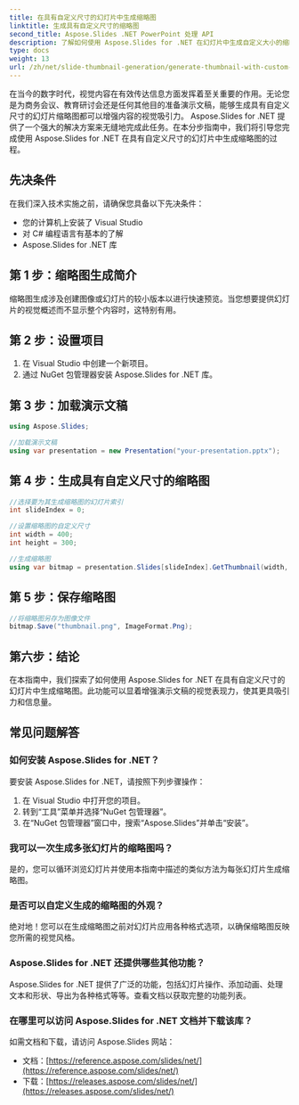 ```yaml
---
title: 在具有自定义尺寸的幻灯片中生成缩略图
linktitle: 生成具有自定义尺寸的缩略图
second_title: Aspose.Slides .NET PowerPoint 处理 API
description: 了解如何使用 Aspose.Slides for .NET 在幻灯片中生成自定义大小的缩略图。带有源代码的分步指南。通过引人入胜的视觉效果增强您的演示文稿。
type: docs
weight: 13
url: /zh/net/slide-thumbnail-generation/generate-thumbnail-with-custom-dimensions/
---
```


在当今的数字时代，视觉内容在有效传达信息方面发挥着至关重要的作用。无论您是为商务会议、教育研讨会还是任何其他目的准备演示文稿，能够生成具有自定义尺寸的幻灯片缩略图都可以增强内容的视觉吸引力。 Aspose.Slides for .NET 提供了一个强大的解决方案来无缝地完成此任务。在本分步指南中，我们将引导您完成使用 Aspose.Slides for .NET 在具有自定义尺寸的幻灯片中生成缩略图的过程。

## 先决条件

在我们深入技术实施之前，请确保您具备以下先决条件：

- 您的计算机上安装了 Visual Studio
- 对 C# 编程语言有基本的了解
- Aspose.Slides for .NET 库


## 第 1 步：缩略图生成简介

缩略图生成涉及创建图像或幻灯片的较小版本以进行快速预览。当您想要提供幻灯片的视觉概述而不显示整个内容时，这特别有用。

## 第 2 步：设置项目

1. 在 Visual Studio 中创建一个新项目。
2. 通过 NuGet 包管理器安装 Aspose.Slides for .NET 库。

## 第 3 步：加载演示文稿

```csharp
using Aspose.Slides;

//加载演示文稿
using var presentation = new Presentation("your-presentation.pptx");
```

## 第 4 步：生成具有自定义尺寸的缩略图

```csharp
//选择要为其生成缩略图的幻灯片索引
int slideIndex = 0;

//设置缩略图的自定义尺寸
int width = 400;
int height = 300;

//生成缩略图
using var bitmap = presentation.Slides[slideIndex].GetThumbnail(width, height);
```

## 第 5 步：保存缩略图

```csharp
//将缩略图另存为图像文件
bitmap.Save("thumbnail.png", ImageFormat.Png);
```

## 第六步：结论

在本指南中，我们探索了如何使用 Aspose.Slides for .NET 在具有自定义尺寸的幻灯片中生成缩略图。此功能可以显着增强演示文稿的视觉表现力，使其更具吸引力和信息量。

## 常见问题解答

### 如何安装 Aspose.Slides for .NET？

要安装 Aspose.Slides for .NET，请按照下列步骤操作：
1. 在 Visual Studio 中打开您的项目。
2. 转到“工具”菜单并选择“NuGet 包管理器”。
3. 在“NuGet 包管理器”窗口中，搜索“Aspose.Slides”并单击“安装”。

### 我可以一次生成多张幻灯片的缩略图吗？

是的，您可以循环浏览幻灯片并使用本指南中描述的类似方法为每张幻灯片生成缩略图。

### 是否可以自定义生成的缩略图的外观？

绝对地！您可以在生成缩略图之前对幻灯片应用各种格式选项，以确保缩略图反映您所需的视觉风格。

### Aspose.Slides for .NET 还提供哪些其他功能？

Aspose.Slides for .NET 提供了广泛的功能，包括幻灯片操作、添加动画、处理文本和形状、导出为各种格式等等。查看文档以获取完整的功能列表。

### 在哪里可以访问 Aspose.Slides for .NET 文档并下载该库？

如需文档和下载，请访问 Aspose.Slides 网站：
- 文档：[https://reference.aspose.com/slides/net/](https://reference.aspose.com/slides/net/)
- 下载：[https://releases.aspose.com/slides/net/](https://releases.aspose.com/slides/net/)
